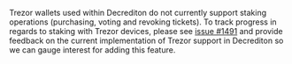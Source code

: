 Trezor wallets used within Decrediton do not currently support staking operations (purchasing, voting and revoking tickets). To track progress in regards to staking with Trezor devices, please see [issue #1491](https://github.com/decred/decrediton/issues/1491) and provide feedback on the current implementation of Trezor support in Decrediton so we can gauge interest for adding this feature.
